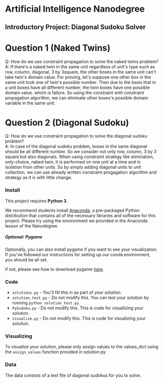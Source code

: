 # Artificial Intelligence Nanodegree
## Introductory Project: Diagonal Sudoku Solver

# Question 1 (Naked Twins)
Q: How do we use constraint propagation to solve the naked twins problem?  
A: If there's a naked twin in the same unit regardless of unit's type such as row, column, diagonal,
   3 by 3square, the other boxes in the same unit can't take twin's domain value. For proving, let's suppose one other box in the same unit took one of twin's possible number. Then due to the basis that in a unit boxes have all different number, the twin boxes have one possible domain value. which is failure. So using the constraint with constraint propagation algorithm, we can eliminate other boxes's possible domain variable in the same unit.

# Question 2 (Diagonal Sudoku)
Q: How do we use constraint propagation to solve the diagonal sudoku problem?  
A: In case of the diagonal sudoku problem, boxes in the same diagonal should be all different number.
   So we consider not only row, column, 3 by 3 square but also diagonals. When using constraint strategy like elimination, only-choice, naked twin, it is performed on one unit at a time and in isolation from other units. So by simply adding diagonal units to unit collection. we can use already written constraint progagation algorithm and strategy as it is with little change.

### Install

This project requires **Python 3**.

We recommend students install [Anaconda](https://www.continuum.io/downloads), a pre-packaged Python distribution that contains all of the necessary libraries and software for this project. 
Please try using the environment we provided in the Anaconda lesson of the Nanodegree.

##### Optional: Pygame

Optionally, you can also install pygame if you want to see your visualization. If you've followed our instructions for setting up our conda environment, you should be all set.

If not, please see how to download pygame [here](http://www.pygame.org/download.shtml).

### Code

* `solutions.py` - You'll fill this in as part of your solution.
* `solution_test.py` - Do not modify this. You can test your solution by running `python solution_test.py`.
* `PySudoku.py` - Do not modify this. This is code for visualizing your solution.
* `visualize.py` - Do not modify this. This is code for visualizing your solution.

### Visualizing

To visualize your solution, please only assign values to the values_dict using the ```assign_values``` function provided in solution.py

### Data

The data consists of a text file of diagonal sudokus for you to solve.